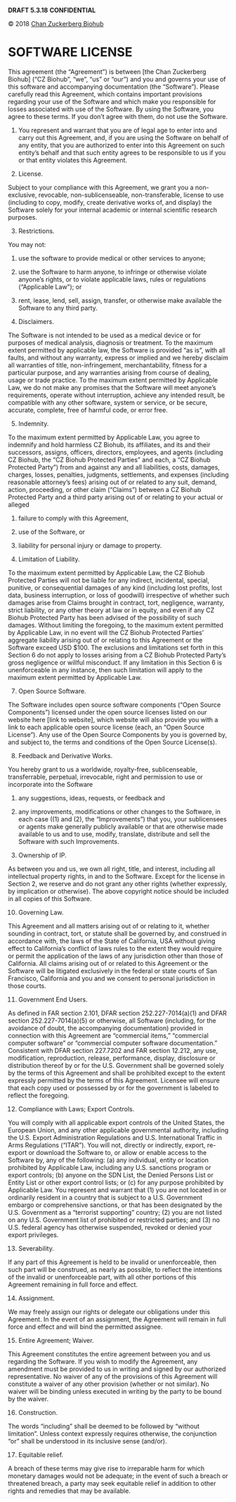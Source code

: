 **DRAFT 5.3.18**
**CONFIDENTIAL**

© 2018 [Chan Zuckerberg Biohub](https://www.czbiohub.org)

SOFTWARE LICENSE
================

This agreement (the “Agreement”) is between [the Chan Zuckerberg
Biohub] (“CZ Biohub”, “we”, “us” or “our”) and you and governs your
use of this software and accompanying documentation (the “Software”).
Please carefully read this Agreement, which contains important
provisions regarding your use of the Software and which make you
responsible for losses associated with use of the Software.  By using
the Software, you agree to these terms.  If you don’t agree with them,
do not use the Software.

1. You represent and warrant that you are of legal age to enter into
and carry out this Agreement, and, if you are using the Software on
behalf of any entity, that you are authorized to enter into this
Agreement on such entity’s behalf and that such entity agrees to be
responsible to us if you or that entity violates this Agreement.

2. License.

Subject to your compliance with this Agreement, we grant
you a non-exclusive, revocable, non-sublicenseable, non-transferable,
license to use (including to copy, modify, create derivative works of,
and display) the Software solely for your internal academic or
internal scientific research purposes.

3. Restrictions.

You may not:
  1. use the software to provide medical or other services to anyone;
  2. use the Software to harm anyone, to infringe or otherwise violate
     anyone’s rights, or to violate applicable laws, rules or
     regulations (“Applicable Law”); or
  3. rent, lease, lend, sell, assign, transfer, or otherwise make
     available the Software to any third party.

4. Disclaimers.

The Software is not intended to be used as a medical device or for
purposes of medical analysis, diagnosis or treatment. To the maximum
extent permitted by applicable law, the Software is provided “as is”,
with all faults, and without any warranty, express or implied and we
hereby disclaim all warranties of title, non-infringement,
merchantability, fitness for a particular purpose, and any warranties
arising from course of dealing, usage or trade practice. To the
maximum extent permitted by Applicable Law, we do not make any
promises that the Software will meet anyone’s requirements, operate
without interruption, achieve any intended result, be compatible with
any other software, system or service, or be secure, accurate,
complete, free of harmful code, or error free.

5. Indemnity.

To the maximum extent permitted by Applicable Law, you agree to
indemnify and hold harmless CZ Biohub, its affiliates, and its and
their successors, assigns, officers, directors, employees, and agents
(including CZ Biohub, the “CZ Biohub Protected Parties” and each, a
“CZ Biohub Protected Party”) from and against any and all liabilities,
costs, damages, charges, losses, penalties, judgments, settlements,
and expenses (including reasonable attorney’s fees) arising out of or
related to any suit, demand, action, proceeding, or other claim
(“Claims”) between a CZ Biohub Protected Party and a third party
arising out of or relating to your actual or alleged 
  1. failure to comply with this Agreement, 
  2. use of the Software, or 
  3. liability for personal injury or damage to property.

6. Limitation of Liability. 

To the maximum extent permitted by Applicable Law, the CZ Biohub
Protected Parties will not be liable for any indirect, incidental,
special, punitive, or consequential damages of any kind (including
lost profits, lost data, business interruption, or loss of goodwill)
irrespective of whether such damages arise from Claims brought in
contract, tort, negligence, warranty, strict liability, or any other
theory at law or in equity, and even if any CZ Biohub Protected Party
has been advised of the possibility of such damages. Without limiting
the foregoing, to the maximum extent permitted by Applicable Law, in
no event will the CZ Biohub Protected Parties’ aggregate liability
arising out of or relating to this Agreement or the Software exceed
USD $100. The exclusions and limitations set forth in this Section 6
do not apply to losses arising from a CZ Biohub Protected Party’s
gross negligence or willful misconduct. If any limitation in this
Section 6 is unenforceable in any instance, then such limitation will
apply to the maximum extent permitted by Applicable Law.

7. Open Source Software.

The Software includes open source software components (“Open Source
Components”) licensed under the open source licenses listed on our
website here [link to website], which website will also provide you
with a link to each applicable open source license (each, an “Open
Source License”). Any use of the Open Source Components by you is
governed by, and subject to, the terms and conditions of the Open
Source License(s).

8. Feedback and Derivative Works.

You hereby grant to us a worldwide, royalty-free, sublicenseable,
transferrable, perpetual, irrevocable, right and permission to use or
incorporate into the Software 
  1. any suggestions, ideas, requests, or feedback and
  2. any improvements, modifications or other changes to the Software,
     in each case ((1) and (2), the “Improvements”) that you, your
     sublicensees or agents make generally publicly available or that
     are otherwise made available to us and to use, modify, translate,
     distribute and sell the Software with such Improvements.

9. Ownership of IP.

As between you and us, we own all right, title, and interest,
including all intellectual property rights, in and to the Software.
Except for the license in Section 2, we reserve and do not grant any
other rights (whether expressly, by implication or otherwise). The
above copyright notice should be included in all copies of this
Software.

10. Governing Law.

This Agreement and all matters arising out of or relating to it,
whether sounding in contract, tort, or statute shall be governed by,
and construed in accordance with, the laws of the State of California,
USA without giving effect to California’s conflict of laws rules to
the extent they would require or permit the application of the laws of
any jurisdiction other than those of California.  All claims arising
out of or related to this Agreement or the Software will be litigated
exclusively in the federal or state courts of San Francisco,
California and you and we consent to personal jurisdiction in those
courts.

11. Government End Users. 

As defined in FAR section 2.101, DFAR section 252.227-7014(a)(1) and
DFAR section 252.227-7014(a)(5) or otherwise, all Software (including,
for the avoidance of doubt, the accompanying documentation) provided
in connection with this Agreement are “commercial items,” “commercial
computer software” or “commercial computer software documentation.”
Consistent with DFAR section 227.7202 and FAR section 12.212, any use,
modification, reproduction, release, performance, display, disclosure
or distribution thereof by or for the U.S. Government shall be
governed solely by the terms of this Agreement and shall be prohibited
except to the extent expressly permitted by the terms of this
Agreement. Licensee will ensure that each copy used or possessed by or
for the government is labeled to reflect the foregoing.

12. Compliance with Laws; Export Controls. 

You will comply with all applicable export controls of the United
States, the European Union, and any other applicable governmental
authority, including the U.S. Export Administration Regulations and
U.S. International Traffic in Arms Regulations (“ITAR”). You will not,
directly or indirectly, export, re-export or download the Software to,
or allow or enable access to the Software by, any of the following:
(a) any individual, entity or location prohibited by Applicable Law,
including any U.S. sanctions program or export controls; (b) anyone on
the SDN List, the Denied Persons List or Entity List or other export
control lists; or (c) for any purpose prohibited by Applicable
Law. You represent and warrant that (1) you are not located in or
ordinarily resident in a country that is subject to a U.S. Government
embargo or comprehensive sanctions, or that has been designated by the
U.S. Government as a “terrorist supporting” country; (2) you are not
listed on any U.S. Government list of prohibited or restricted
parties; and (3) no U.S. federal agency has otherwise suspended,
revoked or denied your export privileges.

13. Severability.

If any part of this Agreement is held to be invalid or unenforceable,
then such part will be construed, as nearly as possible, to reflect
the intentions of the invalid or unenforceable part, with all other
portions of this Agreement remaining in full force and effect.

14. Assignment.

We may freely assign our rights or delegate our obligations under this
Agreement. In the event of an assignment, the Agreement will remain in
full force and effect and will bind the permitted assignee.

15. Entire Agreement; Waiver. 

This Agreement constitutes the entire agreement between you and us
regarding the Software. If you wish to modify the Agreement, any
amendment must be provided to us in writing and signed by our
authorized representative.  No waiver of any of the provisions of this
Agreement will constitute a waiver of any other provision (whether or
not similar). No waiver will be binding unless executed in writing by
the party to be bound by the waiver.

16. Construction.

The words “including” shall be deemed to be followed by “without
limitation”. Unless context expressly requires otherwise, the
conjunction “or” shall be understood in its inclusive sense (and/or).

17. Equitable relief.

A breach of these terms may give rise to irreparable harm for which
monetary damages would not be adequate; in the event of such a breach
or threatened breach, a party may seek equitable relief in addition to
other rights and remedies that may be available.
